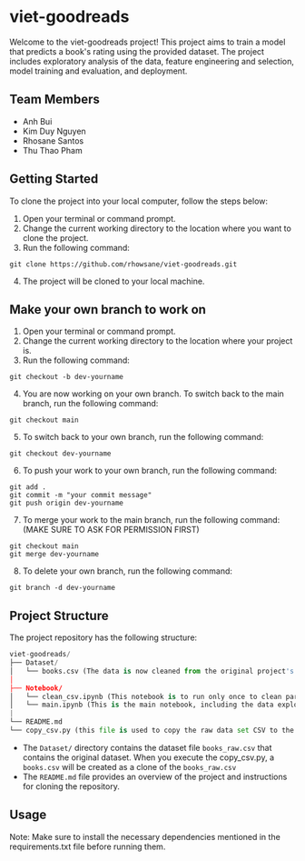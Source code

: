 # viet-goodreads

Welcome to the viet-goodreads project! This project aims to train a model that predicts a book's rating using the provided dataset. The project includes exploratory analysis of the data, feature engineering and selection, model training and evaluation, and deployment. 

## Team Members
- Anh Bui
- Kim Duy Nguyen
- Rhosane Santos
- Thu Thao Pham

## Getting Started

To clone the project into your local computer, follow the steps below:

1. Open your terminal or command prompt.
2. Change the current working directory to the location where you want to clone the project.
3. Run the following command:

```
git clone https://github.com/rhowsane/viet-goodreads.git
```

4. The project will be cloned to your local machine.

## Make your own branch to work on

1. Open your terminal or command prompt.
2. Change the current working directory to the location where your project is.
3. Run the following command:

```
git checkout -b dev-yourname
```
4. You are now working on your own branch. To switch back to the main branch, run the following command:

```
git checkout main
```

5. To switch back to your own branch, run the following command:

```
git checkout dev-yourname
```

6. To push your work to your own branch, run the following command:

```
git add .
git commit -m "your commit message"
git push origin dev-yourname
```

7. To merge your work to the main branch, run the following command: (MAKE SURE TO ASK FOR PERMISSION FIRST)

```
git checkout main
git merge dev-yourname
```

8. To delete your own branch, run the following command:

```
git branch -d dev-yourname
```

## Project Structure

The project repository has the following structure:

```python
viet-goodreads/
├── Dataset/
│   └── books.csv (The data is now cleaned from the original project's file)
│
├── Notebook/
│   └── clean_csv.ipynb (This notebook is to run only once to clean part of the CSV to make the file readable)
│   └── main.ipynb (This is the main notebook, including the data exploration, analysis, machine learning, etc. parts)
|
└── README.md
└── copy_csv.py (this file is used to copy the raw data set CSV to the CSV that we will work on, so that we will always have the original csv file,    without accidentally modify it)

```

- The `Dataset/` directory contains the dataset file `books_raw.csv` that contains the original dataset. When you execute the copy_csv.py, a `books.csv` will be created as a clone of the `books_raw.csv`
- The `README.md` file provides an overview of the project and instructions for cloning the repository.

## Usage

Note: Make sure to install the necessary dependencies mentioned in the requirements.txt file before running them.  
